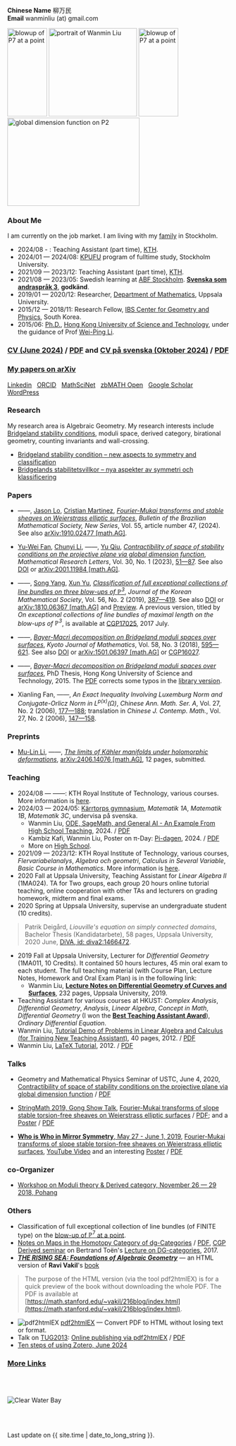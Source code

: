  **Chinese Name** 柳万民 <br>**Email** wanminliu (at) gmail.com  <br>


[<img src="https://wanminliu.github.io/pic/Blowup_P7_a_point_33.png" alt="blowup of P7 at a point" width="90" height="200" />](https://wanminliu.github.io/rs/blowup/7)  <img src="https://avatars0.githubusercontent.com/u/5844031" alt="portrait of Wanmin Liu" width="200" height="200" />  [<img src="https://wanminliu.github.io/pic/Blowup_P7_a_point_49.png" alt="blowup of P7 at a point" width="90" height="200" />](https://wanminliu.github.io/rs/blowup/7)  [<img src="https://wanminliu.github.io/pic/2001.11984_13.png" alt="global dimension function on P2" width="300" height="200" />](https://arxiv.org/abs/2001.11984)

### About Me

I am currently on the job market. I am living with my [family](https://wanminliu.github.io/pic/family) in Stockholm.

- 2024/08 - : Teaching Assistant (part time), [KTH](https://wanminliu.github.io/KTH/).
- 2024/01 — 2024/08: [KPUFU](https://www.su.se/sok-kurser-och-program/lkfoy-1.413299) program of fulltime study, Stockholm University.
- 2021/09 — 2023/12: Teaching Assistant (part time), [KTH](https://wanminliu.github.io/KTH/).
- 2021/08 — 2023/05: Swedish learning at [ABF Stockholm](https://abfstockholm.se/). [**Svenska som andraspråk 3**](https://www.skolverket.se/undervisning/gymnasieskolan/bedomning-i-gymnasieskolan/bedomningsstod-i-amnen-pa-gymnasial-niva/bedomningsstod-i-svenska-och-svenska-som-andrasprak-pa-gymnasial-niva#h-Svenskasomandrasprak3), **godkänd**.
- 2019/01 — 2020/12: Researcher, [Department of Mathematics](https://www.math.uu.se/research/algebra-and-geometry/), Uppsala University.
- 2015/12 — 2018/11: Research Fellow, [IBS Center for Geometry and Physics](https://cgp.ibs.re.kr/), South Korea.
- 2015/06: [Ph.D.](https://genealogy.math.ndsu.nodak.edu/id.php?id=198052), [Hong Kong University of Science and Technology](https://www.math.hkust.edu.hk/), under the guidance of Prof [Wei-Ping Li](https://www.math.hkust.edu.hk/people/faculty/profile/mawpli/).




### [CV (June 2024)](https://wanminliu.github.io/CV/CV_Wanmin_Liu.html) / [PDF](https://wanminliu.github.io/CV/CV_Wanmin_Liu.pdf)  and  [CV på svenska (Oktober 2024)](https://wanminliu.github.io/CV/CV_Wanmin_Liu_24SV.html) / [PDF](https://wanminliu.github.io/CV/CV_Wanmin_Liu_24SV.pdf) 


### [My papers on arXiv](http://arxiv.org/a/liu_w_7)

[Linkedin](https://www.linkedin.com/in/wanminliu)
&nbsp;
[ORCID](https://orcid.org/0000-0003-0999-5553)
&nbsp;
[MathSciNet](https://mathscinet.ams.org/mathscinet/MRAuthorID/789188)
&nbsp;
[zbMATH Open](https://zbmath.org/authors/?q=ai%3Aliu.wanmin)
&nbsp;
[Google Scholar](https://scholar.google.com/citations?user=KeZB0E4AAAAJ)
&nbsp;
[WordPress](https://wanminliu.wordpress.com/)



### Research
My research area is Algebraic Geometry. My research interests include [Bridgeland stability conditions](https://annals.math.princeton.edu/wp-content/uploads/annals-v166-n2-p01.pdf), moduli space, derived category, birational geometry, counting invariants and wall-crossing.

* [Bridgeland stability condition – new aspects to symmetry and classification](https://wanminliu.github.io/rs/bscen)
* [Bridgelands stabilitetsvillkor – nya aspekter av symmetri och klassificering](https://wanminliu.github.io/rs/bscsv)

### Papers

- ——, [Jason Lo](https://sites.google.com/site/chiehcjlo/home), [Cristian Martinez](https://sites.google.com/site/cristianmathinez/home), _[Fourier-Mukai transforms and stable sheaves on Weierstrass elliptic surfaces](https://link.springer.com/article/10.1007/s00574-024-00422-7)_, *Bulletin of the Brazilian Mathematical Society, New Series*, Vol. 55, article number 47, (2024). See also [arXiv:1910.02477 [math.AG]](https://arxiv.org/abs/1910.02477).

- [Yu-Wei Fan](https://ywfan-math.github.io/), [Chunyi Li](https://sites.google.com/site/chunyili0401/), ——, [Yu Qiu](https://ubw-q.github.io/), _[Contractibility of space of stability conditions on the projective plane via global dimension function](https://wanminliu.github.io/doc/FLLQ20/P2.html)_, *Mathematical Research Letters*, Vol. 30, No. 1 (2023), [51—87](https://wanminliu.github.io/doc/FLLQ20/MRL_30_01_A03.pdf). See also [DOI](https://dx.doi.org/10.4310/MRL.2023.v30.n1.a3) or [arXiv:2001.11984 [math.AG]](https://arxiv.org/abs/2001.11984).

- ——, [Song Yang](http://cam.tju.edu.cn/en/faculty/index.php?id=44), [Xun Yu](https://sites.google.com/site/xunyuhomepage/), _[Classification of full exceptional collections of line bundles on three blow-ups of $\mathbb{P}^3$](https://pdf.medrang.co.kr/kms01/JKMS/56/JKMS-56-2-387-419.html)_, *Journal of the Korean Mathematical Society*, Vol. 56, No. 2 (2019), [387—419](http://koreascience.or.kr/article/JAKO201912742274412.pdf). See also [DOI](https://doi.org/10.4134/JKMS.j180204) or [arXiv:1810.06367 [math.AG]](https://arxiv.org/abs/1810.06367) and [Preview](https://wanminliu.github.io/doc/LYY19/1810.06367.html). A previous version, titled by _On exceptional collections of line bundles of maximal length on the blow-ups of $\mathbb{P}^3$_, is available at [CGP17025](https://cgp.ibs.re.kr/archive/preprints/2017), 2017 July.

- ——, _[Bayer-Macrì decomposition on Bridgeland moduli spaces over surfaces](https://wanminliu.github.io/doc/L18/1501.06397.html)_, *Kyoto Journal of Mathematics*, Vol. 58, No. 3 (2018), [595—621](https://projecteuclid.org/journalArticle/Download?urlId=10.1215%2F21562261-2017-0031). See also [DOI](https://doi.org/10.1215/21562261-2017-0031) or [arXiv:1501.06397 [math.AG]](https://arxiv.org/abs/1501.06397) or [CGP16027](https://cgp.ibs.re.kr/archive/preprints/2016).

- ——, _[Bayer-Macrì decomposition on Bridgeland moduli spaces over surfaces](https://wanminliu.github.io/thesis/thesis_WM.html)_, PhD Thesis, Hong Kong University of Science and Technology, 2015. The [PDF](https://wanminliu.github.io/doc/thesis_WM.pdf) corrects some typos in the [library version](https://lbezone.hkust.edu.hk/bib/b1487651).

- Xianling Fan, ——, _An Exact Inequality Involving Luxemburg Norm and Conjugate-Orlicz Norm in  $L^{p(x)}(\Omega)$_, *Chinese Ann. Math. Ser. A*, Vol. 27, No. 2 (2006), [177—188](https://wanminliu.github.io/doc/Thesis/Fan-Liu_cn.html); translation in
*Chinese J. Contemp. Math.*, Vol. 27, No. 2 (2006), [147—158](https://wanminliu.github.io/doc/Thesis/Fan-Liu_en.html). 


### Preprints

- [Mu-Lin Li](https://grzy.hnu.edu.cn/site/index/limulin),  ——, _[The limits of Kähler manifolds under holomorphic deformations](https://wanminliu.github.io/doc/LL/2406.14076v2.html)_, [arXiv:2406.14076 [math.AG]](https://arxiv.org/abs/2406.14076), 12 pages, submitted.





### Teaching

* 2024/08 — ——: KTH Royal Institute of Technology, various courses. More information is [here](https://wanminliu.github.io/KTH/).
* 2024/03 — 2024/05: [Kärrtorps gymnasium](https://karrtorpsgymnasium.stockholm/), *Matematik 1A*, *Matematik 1B*, *Matematik 3C*, undervisa på svenska.
  - Wanmin Liu, [ODE, SageMath, and General AI - An Example From High School Teaching](https://wanminliu.github.io/gymnasium/ODE_SageMath_AI.html), 2024. / [PDF](https://wanminliu.github.io/gymnasium/ODE_SageMath_AI.pdf)
  - Kambiz Kafi, Wanmin Liu, Poster on π-Day: [Pi-dagen](https://wanminliu.github.io/gymnasium/Pi-dagen.html), 2024. / [PDF](https://wanminliu.github.io/gymnasium/Pi-dagen.pdf)
  - More on [High School](https://wanminliu.github.io/gymnasium/).
* 2021/09 — 2023/12: KTH Royal Institute of Technology, various courses, *Flervariabelanalys*, *Algebra och geometri*, *Calculus in Several Variable*, *Basic Course in Mathematics*. More information is [here](https://wanminliu.github.io/KTH/).
* 2020 Fall at Uppsala University, Teaching Assistant for *Linear Algebra II* (1MA024). TA for Two groups, each group 20 hours online tutorial teaching, online cooperation with other TAs and lecturers on grading homework, midterm and final exams.
* 2020 Spring at Uppsala University, supervise an undergraduate student (10 credits).
 > Patrik Deigård, *Liouville's equation on simply connected domains*, Bachelor Thesis (Kandidatarbete), 58 pages, Uppsala University, 2020 June, [DiVA, id: diva2:1466472](https://urn.kb.se/resolve?urn=urn:nbn:se:uu:diva-419483).

* 2019 Fall at Uppsala University, Lecturer for *Differential Geometry* (1MA011, 10 Credits). It contained 50 hours lectures, 45 min oral exam to each student. The full teaching material (with Course Plan, Lecture Notes, Homework and Oral Exam Plan) is in the following link:
  * Wanmin Liu, [**Lecture Notes on Differential Geometry of Curves and Surfaces**](https://wanminliu.github.io/doc/DG/DG.html), 232 pages, Uppsala University, 2019.
* Teaching Assistant for various courses at HKUST: _Complex Analysis_, _Differential Geometry_, _Analysis_, _Linear Algebra_, _Concept in Math_, _Differential Geometry_ (I won the **[Best Teaching Assistant Award](https://wanminliu.github.io/pic/BestTA.jpg)**), _Ordinary Differential Equation_.
* Wanmin Liu, [Tutorial Demo of Problems in Linear Algebra and Calculus (for Training New Teaching Assistant)](https://wanminliu.github.io/doc/Tutorial/Tutorial_Training.html), 40 pages, 2012. / [PDF](https://wanminliu.github.io/doc/Tutorial/Tutorial_Training.pdf)
* Wanmin Liu, [LaTeX Tutorial](https://wanminliu.github.io/introLaTeX/introLaTeX.html), 2012. / [PDF](https://wanminliu.github.io/doc/introLaTeX.pdf)


### Talks

- Geometry and Mathematical Physics Seminar of USTC, June 4, 2020, [Contractibility of space of stability conditions on the projective plane via global dimension function](https://wanminliu.github.io/doc/P2slides/P2_gldim.html) / [PDF](https://wanminliu.github.io/doc/P2slides/P2_gldim.pdf)

- [StringMath 2019, Gong Show Talk](https://www.stringmath2019.se/gong-show/), [Fourier-Mukai transforms of slope stable torsion-free sheaves on Weierstrass elliptic surfaces](https://wanminliu.github.io/doc/WMLiu_StringMath2019_Slide.html) / [PDF](https://wanminliu.github.io/doc/WMLiu_StringMath2019_Slide.pdf); and a [Poster](https://wanminliu.github.io/doc/SM2019_Poster_Wanmin.html) / [PDF](https://wanminliu.github.io/doc/SM2019_Poster_Wanmin.pdf)

- [**Who is Who in Mirror Symmetry**, May 27 - June 1, 2019](http://hms.mirrorsymmetry.ru/index.html), [Fourier-Mukai transforms of slope stable torsion-free sheaves on Weierstrass elliptic surfaces](http://hms.mirrorsymmetry.ru/abstracts.html), [YouTube Video](https://www.youtube.com/watch?v=xGopibMJANg) and an interesting [Poster](https://wanminliu.github.io/doc/Poster.html) / [PDF](http://hms.mirrorsymmetry.ru/Poster.pdf)


### co-Organizer
* [Workshop on Moduli theory & Derived category, November 26 — 29 2018, Pohang](https://cgp.ibs.re.kr/conferences/Workshop_on_Moduli_theory_and_Derived_category/)


### Others
  - Classification of full exceptional collection of line bundles (of FINITE type) on the [blow-up of $\mathbb{P}^7$ at a point](https://wanminliu.github.io/rs/blowup/7).
  - [Notes on Maps in the Homotopy Category of dg-Categories](https://wanminliu.github.io/doc/20170704_dg-seminar-wm.html) / [PDF](https://wanminliu.github.io/doc/20170704_dg-seminar-wm.pdf), [CGP Derived seminar](https://cgp.ibs.re.kr/activities/seminars/derived_seminar) on Bertrand Toën's [Lecture on DG-categories](https://hal.science/hal-00772841/document), 2017.
  - **_[THE RISING SEA: Foundations of Algebraic Geometry](https://wanminliu.github.io/Ravi_AG/Ravi_AG.html)_** — an HTML version of **Ravi Vakil**'s [book](http://math.stanford.edu/~vakil/216blog/FOAGsep0824public.pdf)
  >The purpose of the HTML version (via the tool pdf2htmlEX) is for a quick preview of the book without downloading the whole PDF. The PDF is available at [https://math.stanford.edu/~vakil/216blog/index.html](https://math.stanford.edu/~vakil/216blog/index.html).

  - ![pdf2htmlEX](https://coolwanglu.github.io/pdf2htmlEX/images/pdf2htmlEX-64x64.png) [pdf2htmlEX](https://github.com/coolwanglu/pdf2htmlEX/wiki) — Convert PDF to HTML without losing text or format.
  - Talk on [TUG2013](https://tug.org/tug2013/): [Online publishing via pdf2htmlEX](https://wanminliu.github.io/doc/pdf2htmlEX/tb108wang.html)  / [PDF](https://tug.org/TUGboat/tb34-3/tb108wang.pdf)
  - [Ten steps of using Zotero, June 2024](https://wanminliu.github.io/doc/Zotero.html) 
  
### [**More Links**](https://wanminliu.github.io/link)


<br/><br/>

<img src="https://wanminliu.github.io//pic/cwb.jpg" alt="Clear Water Bay" id="width:100%;height:auto;">

<br/><br/>
<p>Last update on {{ site.time | date_to_long_string }}.</p>